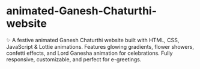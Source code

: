 # animated-Ganesh-Chaturthi-website
✨ A festive animated Ganesh Chaturthi website built with HTML, CSS, JavaScript &amp; Lottie animations. Features glowing gradients, flower showers, confetti effects, and Lord Ganesha animation for celebrations. Fully responsive, customizable, and perfect for e-greetings.
